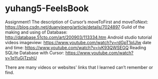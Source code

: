 # yuhang5-FeelsBook
Assignment1
The description of Cursor’s moveToFirst and moveToNext:
https://blog.csdn.net/duanyipeng/article/details/7024897
Guild of the making and using of Database:
http://database.51cto.com/art/200903/113334.htm
Android studio tutorial videos
imageview:
https://www.youtube.com/watch?v=rdGpT1pIJlw 
date and time:
https://www.youtube.com/watch?v=iyK93QWSEGQ
Reading SQLite Database with Cursor:
https://www.youtube.com/watch?v=1qYuGjTzshU

There are many videos or websites' links that I learned can’t remember or find. 
